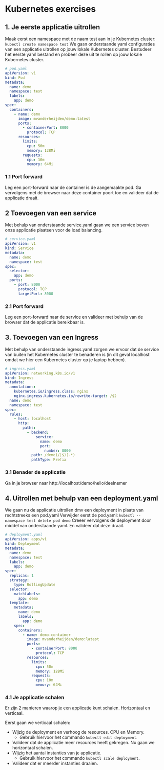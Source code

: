 # Kubernetes exercises

## 1. Je eerste applicatie uitrollen
Maak eerst een namespace met de naam test aan in je Kubernetes cluster: `kubectl create namespace test`
We gaan onderstaande yaml configuraties van een applicatie uitrollen op jouw lokale Kubernetes cluster. Bestudeer het eerste yaml bestand en probeer deze uit te rollen op jouw lokale Kubernetes cluster.
```yaml
# pod.yaml
apiVersion: v1
kind: Pod
metadata:
  name: demo
  namespace: test
  labels:
    app: demo
spec:
  containers:
    - name: demo
      image: mvanderheijden/demo:latest
      ports:
        - containerPort: 8000
          protocol: TCP
      resources:
        limits:
          cpu: 50m
          memory: 128Mi
        requests:
          cpu: 10m
          memory: 64Mi
```

### 1.1 Port forward
Leg een port-forward naar de container is de aangemaakte pod.
Ga vervolgens met de browser naar deze container poort toe en valideer dat de applicatie draait.

## 2 Toevoegen van een service
Met behulp van onderstaande service.yaml gaan we een service boven onze applicatie plaatsen voor de load balancing.
```yaml
# service.yaml
apiVersion: v1
kind: Service
metadata:
  name: demo
  namespace: test
spec:
  selector:
    app: demo
  ports:
    - port: 8000
      protocol: TCP
      targetPort: 8000
```
### 2.1 Port forward
Leg een port-forward naar de service en valideer met behulp van de browser dat de applicatie bereikbaar is.

## 3. Toevoegen van een Ingress
Met behulp van onderstaande ingress.yaml zorgen we ervoor dat de service van buiten het Kubernetes cluster te benaderen is (in dit geval localhost omdat we hier een Kubernetes cluster op je laptop hebben).
```yaml
# ingress.yaml
apiVersion: networking.k8s.io/v1
kind: Ingress
metadata:
  annotations:
    kubernetes.io/ingress.class: nginx
    nginx.ingress.kubernetes.io/rewrite-target: /$2
  name: demo
  namespace: test
spec:
  rules:
    - host: localhost
      http:
        paths:
          - backend:
              service:
                name: demo
                port:
                  number: 8000
            path: /demo(/|$)(.*)
            pathType: Prefix
```
### 3.1 Benader de applicatie
Ga in je browser naar http://localhost/demo/hello/deelnemer

## 4. Uitrollen met behulp van een deployment.yaml
We gaan nu de applicatie uitrollen dmv een deployment in plaats van rechtstreeks een pod.yaml
Verwijder eerst de pod.yaml: `kubectl --namespace test delete pod demo`
Creeer vervolgens de deployment door middel van onderstaande yaml. En valideer dat deze draait.
```yaml
# deployment.yaml
apiVersion: apps/v1
kind: Deployment
metadata:
  name: demo
  namespace: test
  labels:
    app: demo
spec:
  replicas: 1
  strategy:
    type: RollingUpdate
  selector:
    matchLabels:
      app: demo
  template:
    metadata:
      name: demo
      labels:
        app: demo
    spec:
      containers:
        - name: demo-container
          image: mvanderheijden/demo:latest
          ports:
            - containerPort: 8000
              protocol: TCP
          resources:
            limits:
              cpu: 50m
              memory: 128Mi
            requests:
              cpu: 10m
              memory: 64Mi
```

### 4.1 Je applicatie schalen
Er zijn 2 manieren waarop je een applicatie kunt schalen. Horizontaal en verticaal.

Eerst gaan we verticaal schalen:
- Wijzig de deployment en verhoog de resources. CPU en Memory.
    - Gebruik hiervoor het commando `kubectl edit deployment`.
- Valideer dat de applicatie meer resources heeft gekregen.
Nu gaan we horizontaal schalen.
- Wijzig het aantal instanties van je applicatie.
    - Gebruik hiervoor het commando `kubectl scale deployment`.
- Valideer dat er meerder instanties draaien.